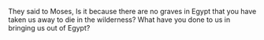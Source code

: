 They said to Moses, Is it because there are no graves in Egypt that you have taken us away to die in the wilderness? What have you done to us in bringing us out of Egypt?
